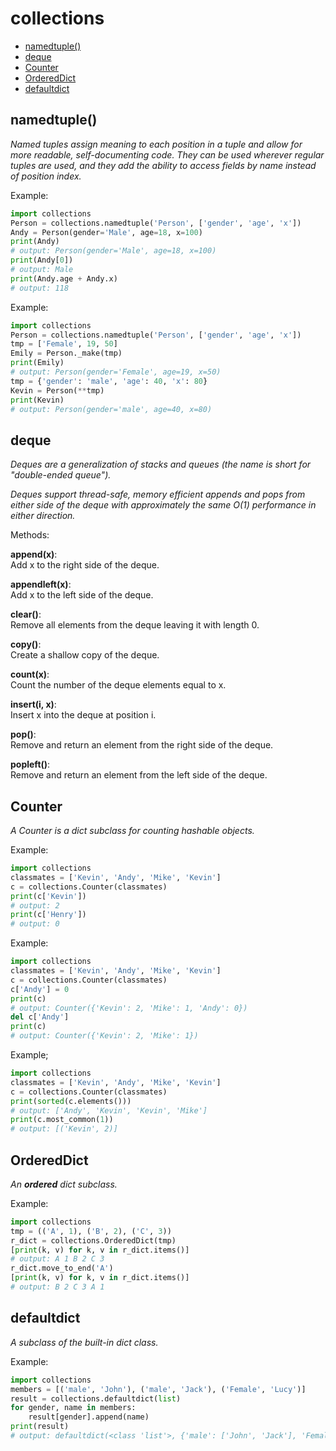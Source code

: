 # collections #

* [namedtuple()](#namedtuple())
* [deque](#deque)
* [Counter](#counter)
* [OrderedDict](#ordereddict)
* [defaultdict](#defaultdict)

## namedtuple() ##

_Named tuples assign meaning to each position in a tuple and allow for more readable, self-documenting code. They can be used wherever regular tuples are used, and they add the ability to access fields by name instead of position index._

Example:

```python
import collections
Person = collections.namedtuple('Person', ['gender', 'age', 'x'])
Andy = Person(gender='Male', age=18, x=100)
print(Andy)
# output: Person(gender='Male', age=18, x=100)
print(Andy[0])
# output: Male
print(Andy.age + Andy.x)
# output: 118
```

Example:

```python
import collections
Person = collections.namedtuple('Person', ['gender', 'age', 'x'])
tmp = ['Female', 19, 50]
Emily = Person._make(tmp)
print(Emily)
# output: Person(gender='Female', age=19, x=50)
tmp = {'gender': 'male', 'age': 40, 'x': 80}
Kevin = Person(**tmp)
print(Kevin)
# output: Person(gender='male', age=40, x=80)
```

## deque ##

_Deques are a generalization of stacks and queues (the name is short for "double-ended queue")._

_Deques support thread-safe, memory efficient appends and pops from either side of the deque with approximately the same O(1) performance in either direction._

Methods:

**append(x)**:  
Add x to the right side of the deque.

**appendleft(x)**:  
Add x to the left side of the deque.

**clear()**:  
Remove all elements from the deque leaving it with length 0.

**copy()**:  
Create a shallow copy of the deque.

**count(x)**:  
Count the number of the deque elements equal to x.

**insert(i, x)**:  
Insert x into the deque at position i.

**pop()**:  
Remove and return an element from the right side of the deque.

**popleft()**:  
Remove and return an element from the left side of the deque.

## Counter ##

_A Counter is a dict subclass for counting hashable objects._

Example:

```python
import collections
classmates = ['Kevin', 'Andy', 'Mike', 'Kevin']
c = collections.Counter(classmates)
print(c['Kevin'])
# output: 2
print(c['Henry'])
# output: 0
```

Example:

```python
import collections
classmates = ['Kevin', 'Andy', 'Mike', 'Kevin']
c = collections.Counter(classmates)
c['Andy'] = 0
print(c)
# output: Counter({'Kevin': 2, 'Mike': 1, 'Andy': 0})
del c['Andy']
print(c)
# output: Counter({'Kevin': 2, 'Mike': 1})
```

Example;

```python
import collections
classmates = ['Kevin', 'Andy', 'Mike', 'Kevin']
c = collections.Counter(classmates)
print(sorted(c.elements()))
# output: ['Andy', 'Kevin', 'Kevin', 'Mike']
print(c.most_common(1))
# output: [('Kevin', 2)]
```

## OrderedDict ##

_An **ordered** dict subclass._

Example:

```python
import collections
tmp = (('A', 1), ('B', 2), ('C', 3))
r_dict = collections.OrderedDict(tmp)
[print(k, v) for k, v in r_dict.items()]
# output: A 1 B 2 C 3
r_dict.move_to_end('A')
[print(k, v) for k, v in r_dict.items()]
# output: B 2 C 3 A 1
```

## defaultdict ##

_A subclass of the built-in dict class._

Example:

```python
import collections
members = [('male', 'John'), ('male', 'Jack'), ('Female', 'Lucy')]
result = collections.defaultdict(list)
for gender, name in members:
    result[gender].append(name)
print(result)
# output: defaultdict(<class 'list'>, {'male': ['John', 'Jack'], 'Female': ['Lucy']})
```